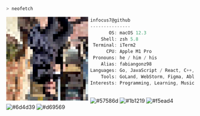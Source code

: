 ```zsh
> neofetch
```
<img align="left" alt="Fabian as pixels" src="./assets/prof.png" width="225px">

```csharp
infocus7@github
---------------
       OS: macOS 12.3
    Shell: zsh 5.8
 Terminal: iTerm2
      CPU: Apple M1 Pro
 Pronouns: he / him / his
    Alias: fabiangonz98
Languages: Go, JavaScript / React, C++, PHP
    Tools: GoLand, WebStorm, Figma, Ableton Live 
Interests: Programming, Learning, Music, TV
```

&nbsp; &nbsp; &nbsp; &nbsp; &nbsp;&nbsp; &nbsp; &nbsp; &nbsp; &nbsp;&nbsp; &nbsp; &nbsp; &nbsp; &nbsp; &nbsp; &nbsp; &nbsp; &nbsp; &nbsp; &nbsp;&nbsp; &nbsp; &nbsp; &nbsp; &nbsp;&nbsp; &nbsp; &nbsp; &nbsp; &nbsp; &nbsp;
<img width="20" height="25px" alt="#57586d" src="https://via.placeholder.com/15/57586d/000000?text=+"/>
<img width="20" height="25px" alt="#1b1219" src="https://via.placeholder.com/15/1b1219/000000?text=+"/>
<img width="20" height="25px" alt="#f5ead4" src="https://via.placeholder.com/15/f5ead4/000000?text=+"/>
<img width="20" height="25px" alt="#6d4d39" src="https://via.placeholder.com/15/6d4d39/000000?text=+"/>
<img width="20" height="25px" alt="#d69569" src="https://via.placeholder.com/15/d69569/000000?text=+"/>
